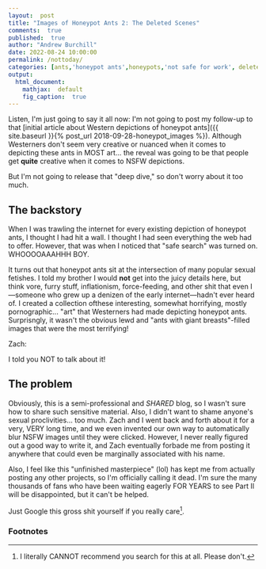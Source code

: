 ```yaml
---
layout:  post
title: "Images of Honeypot Ants 2: The Deleted Scenes"
comments:  true
published:  true
author: "Andrew Burchill"
date: 2022-08-24 10:00:00
permalink: /nottoday/
categories: [ants,'honeypot ants',honeypots,'not safe for work', deleted]
output:
  html_document:
    mathjax:  default
    fig_caption:  true
---
```

  
Listen, I'm just going to say it all now: I'm not going to post my follow-up to that [initial article about Western depictions of honeypot ants]({{ site.baseurl }}{% post_url 2018-09-28-honeypot_images %}). Although Westerners don't seem very creative or nuanced when it comes to depicting these ants in MOST art... the reveal was going to be that people get **quite** creative when it comes to NSFW depictions. 

But I'm not going to release that "deep dive," so don't worry about it too much.

<!--more-->

## The backstory

When I was trawling the internet for every existing depiction of honeypot ants, I thought I had hit a wall. I thought I had seen everything the web had to offer. However, that was when I noticed that "safe search" was turned on. WHOOOOAAAHHH BOY.

It turns out that honeypot ants sit at the intersection of many popular sexual fetishes. I told my brother I would **not** get into the juicy details here, but think vore, furry stuff, inflationism, force-feeding, and other shit that even I—someone who grew up a denizen of the early internet—hadn't ever heard of. I created a collection ofthese interesting, somewhat horrifying, mostly pornographic... "art" that Westerners had made depicting honeypot ants. Surprisngly, it wasn't the obvious lewd and "ants with giant breasts"-filled images that were the most terrifying! 

<aside class="right"><p>Zach:</p><p>I told you NOT to talk about it!</p></aside>

## The problem

Obviously, this is a semi-professional and _SHARED_ blog, so I wasn't sure how to share such sensitive material. Also, I didn't want to shame anyone's sexual proclivities... too much. Zach and I went back and forth about it for a very, VERY long time, and we even invented our own way to automatically blur NSFW images until they were clicked. However, I never really figured out a good way to write it, and Zach eventually forbade me from posting it anywhere that could even be marginally associated with his name. 

Also, I feel like this "unfinished masterpiece" (lol) has kept me from actually posting any other projects, so I'm officially calling it dead. I'm sure the many thousands of fans who have been waiting eagerly FOR YEARS to see Part II will be disappointed, but it can't be helped.

Just Google this gross shit yourself if you really care[^1].

### Footnotes

[^1]: I literally CANNOT recommend you search for this at all. Please don't.
